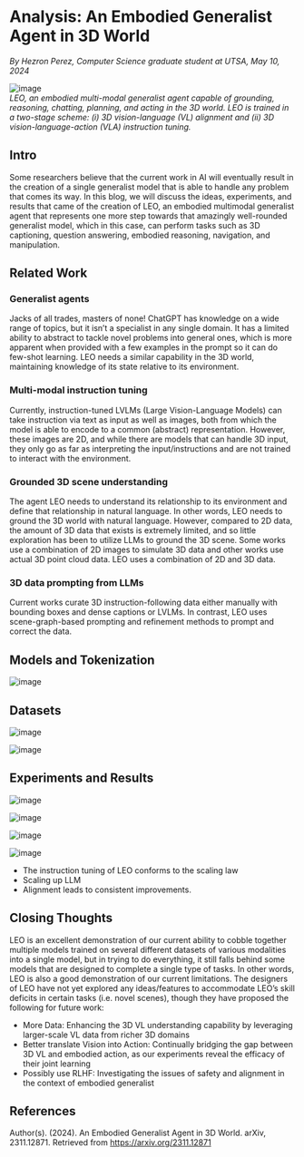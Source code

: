 # Analysis: An Embodied Generalist Agent in 3D World
_By Hezron Perez, Computer Science graduate student at UTSA, May 10, 2024_


![image](https://github.com/HEZR0N/LLM_blogs/assets/99786488/67386294-a0de-4cbd-828f-5933db993678)      
_LEO, an embodied multi-modal generalist agent capable of grounding, reasoning, chatting, planning, and acting in the 3D world. LEO is trained in a two-stage scheme: (i) 3D vision-language (VL) alignment and (ii) 3D vision-language-action (VLA) instruction tuning._

## Intro
Some researchers believe that the current work in AI will eventually result in the creation of a single generalist model that is able to handle any problem that comes its way. In this blog, we will discuss the ideas, experiments, and results that came of the creation of LEO, an embodied multimodal generalist agent that represents one more step towards that amazingly well-rounded generalist model, which in this case, can perform tasks such as 3D captioning, question answering, embodied reasoning, navigation, and manipulation.
## Related Work
### Generalist agents
Jacks of all trades, masters of none! ChatGPT has knowledge on a wide range of topics, but it isn’t a specialist in any single domain. It has a limited ability to abstract to tackle novel problems into general ones, which is more apparent when provided with a few examples in the prompt so it can do few-shot learning. LEO needs a similar capability in the 3D world, maintaining knowledge of its state relative to its environment. 
### Multi-modal instruction tuning
Currently, instruction-tuned LVLMs (Large Vision-Language Models) can take instruction via text as input as well as images, both from which the model is able to encode to a common (abstract) representation. However, these images are 2D, and while there are models that can handle 3D input, they only go as far as interpreting the input/instructions and are not trained to interact with the environment. 
### Grounded 3D scene understanding
The agent LEO needs to understand its relationship to its environment and define that relationship in natural language. In other words, LEO needs to ground the 3D world with natural language. However, compared to 2D data, the amount of 3D data that exists is extremely limited, and so little exploration has been to utilize LLMs to ground the 3D scene. Some works use a combination of 2D images to simulate 3D data and other works use actual 3D point cloud data. LEO uses a combination of 2D and 3D data. 
### 3D data prompting from LLMs
Current works curate 3D instruction-following data either manually with bounding boxes and dense captions or LVLMs. In contrast, LEO uses scene-graph-based prompting and refinement methods to prompt and correct the data.
## Models and Tokenization
![image](https://github.com/HEZR0N/LLM_blogs/assets/99786488/148abe01-271d-4df4-bff8-50e4ddd361c1)      

## Datasets
![image](https://github.com/HEZR0N/LLM_blogs/assets/99786488/4a1da4c0-a9a7-4dcb-bd83-036a699c98b2)       

![image](https://github.com/HEZR0N/LLM_blogs/assets/99786488/8dec55bc-043d-4ac0-a968-19e61126b20c)       

## Experiments and Results
![image](https://github.com/HEZR0N/LLM_blogs/assets/99786488/b66487a0-2744-47ef-9e20-9ede83cd219b)    

![image](https://github.com/HEZR0N/LLM_blogs/assets/99786488/a78a1c7e-23be-4e59-ba9b-42b876a92f84)      

![image](https://github.com/HEZR0N/LLM_blogs/assets/99786488/b8fc10a8-70a5-4916-8e37-5ecc28f6a740)     



![image](https://github.com/HEZR0N/LLM_blogs/assets/99786488/9e8d59b1-169a-412b-94ff-120ac5f3d23c)     

 - The instruction tuning of LEO conforms to the scaling law
 - Scaling up LLM
 - Alignment leads to consistent improvements.
## Closing Thoughts
LEO is an excellent demonstration of our current ability to cobble together multiple models trained on several different datasets of various modalities into a single model, but in trying to do everything, it still falls behind some models that are designed to complete a single type of tasks. In other words, LEO is also a good demonstration of our current limitations. The designers of LEO have not yet explored any ideas/features to accommodate LEO’s skill deficits in certain tasks (i.e. novel scenes), though they have proposed the following for future work:
 - More Data: Enhancing the 3D VL understanding capability by leveraging larger-scale VL data from richer 3D domains
 - Better translate Vision into Action: Continually bridging the gap between 3D VL and embodied action, as our experiments reveal the efficacy of their joint learning
 - Possibly use RLHF: Investigating the issues of safety and alignment in the context of embodied generalist

## References
Author(s). (2024). An Embodied Generalist Agent in 3D World. arXiv, 2311.12871. Retrieved from https://arxiv.org/2311.12871
